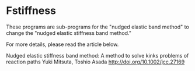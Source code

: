 # Fstiffness

These programs are sub-programs for the "nudged elastic band method" to change the "nudged elastic stiffness band method."

For more details, please read the article below.

Nudged elastic stiffness band method: A method to solve kinks problems of reaction paths
Yuki Mitsuta, Toshio Asada
http://doi.org/10.1002/jcc.27169 
